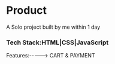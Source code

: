 <h1>Product</h1>
<p> A Solo project built by me within 1 day</p>
<h3> Tech Stack:HTML|CSS|JavaScript</h3>
<p>Features:----->  CART & PAYMENT
